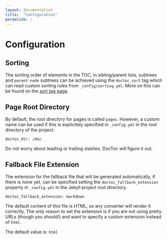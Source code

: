 ```yaml
---
layout: documentation
title:  "Configuration"
permalink: /
---
```


# Configuration

## Sorting

The sorting order of elements in the TOC, in sibling/parent lists, subtrees and `parent-node` subtrees can be achieved using the `doctoc_sort` tag which can read custom sorting rules from `_config/sorting.yml`. More on this can be found on the [sort tag page](/doc/Documentation/Tags/Sort_Tag).

## Page Root Directory

By default, the root directory for pages is called `pages`. However, a custom name can be used if this is explicitely specified in `_config.yml` in the root directory of the project:

```
doctoc_dir: /doc
```

Do not worry about leading or trailing slashes. DocToc will figure it out.


## Fallback File Extension

The extension for the fallback file that will be generated automatically, if there is none yet, can be specified setting the `doctoc_fallback_extension` property in `_config.yml` in the Jekyll project root directory.

```
doctoc_fallback_extension: markdown
```

The default content of this file is HTML, so any converter will render it correctly. The only reason to set the extension is if you are not using pretty URLs (though you should!) and want to specify a custom extension instead of `html`.

The default value is: `html`

